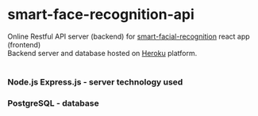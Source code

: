 # smart-face-recognition-api
Online Restful API server (backend) for [smart-facial-recognition](https://github.com/mrshanx/smart-facial-recognition) react app (frontend) <br>
Backend server and database hosted on [Heroku](https://www.heroku.com/) platform.
<br><br>
### Node.js Express.js - server technology used
### PostgreSQL - database
